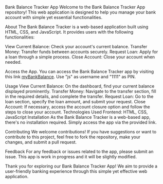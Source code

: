 Bank Balance Tracker App
Welcome to the Bank Balance Tracker App repository! This web application is designed to help you manage your bank account with simple yet essential functionalities.

About
The Bank Balance Tracker is a web-based application built using HTML, CSS, and JavaScript. It provides users with the following functionalities:

View Current Balance: Check your account's current balance.
Transfer Money: Transfer funds between accounts securely.
Request Loan: Apply for a loan through a simple process.
Close Account: Close your account when needed.

Access the App.
You can access the Bank Balance Tracker app by visiting this link [myBankBalance](https://my-bank-balance-tracker.vercel.app/).
Use "js" as username and "1111" as  PIN.



Usage
View Current Balance: On the dashboard, find your current balance displayed prominently.
Transfer Money: Navigate to the transfer section, fill in the required details, and complete the transfer.
Request Loan: Go to the loan section, specify the loan amount, and submit your request.
Close Account: If necessary, access the account closure option and follow the steps to close your account.
Technologies Used
Frontend: HTML, CSS, JavaScript
Installation
As the Bank Balance Tracker is a web-based app, there's no installation required. Simply access the app via the provided link.

Contributing
We welcome contributions! If you have suggestions or want to contribute to this project, feel free to fork the repository, make your changes, and submit a pull request.

Feedback
For any feedback or issues related to the app, please submit an issue. This app is work in progress and  it will be slightly modified.

Thank you for exploring our Bank Balance Tracker App! We aim to provide a user-friendly banking experience through this simple yet effective web application.


